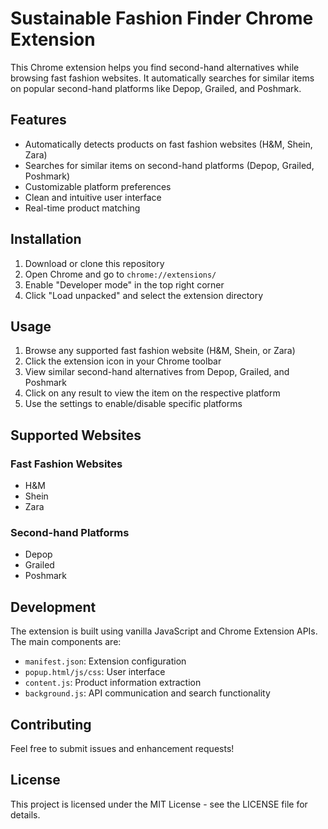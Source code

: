 # Sustainable Fashion Finder Chrome Extension

This Chrome extension helps you find second-hand alternatives while browsing fast fashion websites. It automatically searches for similar items on popular second-hand platforms like Depop, Grailed, and Poshmark.

## Features

- Automatically detects products on fast fashion websites (H&M, Shein, Zara)
- Searches for similar items on second-hand platforms (Depop, Grailed, Poshmark)
- Customizable platform preferences
- Clean and intuitive user interface
- Real-time product matching

## Installation

1. Download or clone this repository
2. Open Chrome and go to `chrome://extensions/`
3. Enable "Developer mode" in the top right corner
4. Click "Load unpacked" and select the extension directory

## Usage

1. Browse any supported fast fashion website (H&M, Shein, or Zara)
2. Click the extension icon in your Chrome toolbar
3. View similar second-hand alternatives from Depop, Grailed, and Poshmark
4. Click on any result to view the item on the respective platform
5. Use the settings to enable/disable specific platforms

## Supported Websites

### Fast Fashion Websites
- H&M
- Shein
- Zara

### Second-hand Platforms
- Depop
- Grailed
- Poshmark

## Development

The extension is built using vanilla JavaScript and Chrome Extension APIs. The main components are:

- `manifest.json`: Extension configuration
- `popup.html/js/css`: User interface
- `content.js`: Product information extraction
- `background.js`: API communication and search functionality

## Contributing

Feel free to submit issues and enhancement requests!

## License

This project is licensed under the MIT License - see the LICENSE file for details. 